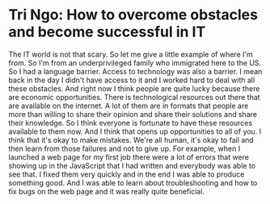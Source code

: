 # Tri Ngo: How to overcome obstacles and become successful in IT


The IT world is not that scary. So let me give a little example of where I'm from. So I'm from an underprivileged family who immigrated here to the US. So I had a language barrier. Access to technology was also a barrier. I mean back in the day I didn't have access to it and I worked hard to deal with all these obstacles. And right now I think people are quite lucky because there are economic opportunities. There is technological resources out there that are available on the internet. A lot of them are in formats that people are more than willing to share their opinion and share their solutions and share their knowledge. So I think everyone is fortunate to have these resources available to them now. And I think that opens up opportunities to all of you. I think that it's okay to make mistakes. We're all human, it's okay to fail and then learn from those failures and not to give up. For example, when I launched a web page for my first job there were a lot of errors that were showing up in the JavaScript that I had written and everybody was able to see that. I fixed them very quickly and in the end I was able to produce something good. And I was able to learn about troubleshooting and how to fix bugs on the web page and it was really quite beneficial.
